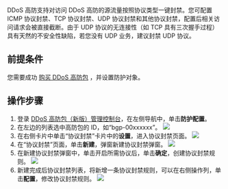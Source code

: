 
DDoS 高防支持对访问 DDoS 高防的源流量按照协议类型一键封禁。您可配置 ICMP 协议封禁、TCP 协议封禁、UDP 协议封禁和其他协议封禁，配置后相关访问请求会被直接截断。由于 UDP 协议的无连接性（如 TCP 具有三次握手过程）具有天然的不安全性缺陷，若您没有 UDP 业务，建议封禁 UDP 协议。

## 前提条件
您需要成功 [购买 DDoS 高防包](https://cloud.tencent.com/document/product/1021/43894) ，并设置防护对象。

## 操作步骤
1. 登录 [DDoS 高防包（新版）管理控制台](https://console.cloud.tencent.com/ddos/antiddos-native/package)，在左侧导航中，单击**防护配置**。
2. 在左边的列表选中高防包的 ID，如“bgp-00xxxxxx”。
![](https://main.qcloudimg.com/raw/14cdcd8cde40c25e6b4199f45742e270.png)
3. 在右侧卡片中单击“协议封禁”卡片中的**设置**，进入协议封禁页面。
![](https://main.qcloudimg.com/raw/63f3446a31357c7f74a48c0c48f2319b.png)
4. 在“协议封禁”页面，单击**新建**，弹窗新建协议封禁弹窗。
![](https://main.qcloudimg.com/raw/27f5250934d4f3d0212e1b55cf595488.png)
5. 在新建协议封禁弹窗中，单击开启所需协议后，单击**确定**，创建协议封禁规则。
![](https://main.qcloudimg.com/raw/1a6fe81ea82de501107c3891c14256b6.png)
6.	新建完成后协议封禁列表，将新增一条协议封禁规则，可以在右侧操作列，单击**配置**，修改协议封禁规则。
![](https://main.qcloudimg.com/raw/05e0b0abfa53fcb1753841e4355403dc.png)
